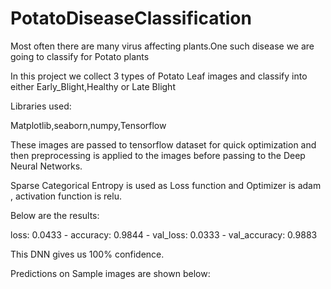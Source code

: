 # PotatoDiseaseClassification
Most often there are many virus affecting plants.One such disease we are going to classify for Potato plants

In this project we collect 3 types of Potato Leaf images and classify into either Early_Blight,Healthy or Late Blight

Libraries used:

Matplotlib,seaborn,numpy,Tensorflow

These images are passed to tensorflow dataset for quick optimization and then preprocessing is applied to the images before passing to the Deep Neural Networks.

Sparse Categorical Entropy is used as Loss function and Optimizer is adam , activation function is relu. 

Below are the results:

loss: 0.0433 - accuracy: 0.9844 - val_loss: 0.0333 - val_accuracy: 0.9883

This DNN gives us 100% confidence.

Predictions on Sample images are shown below:
